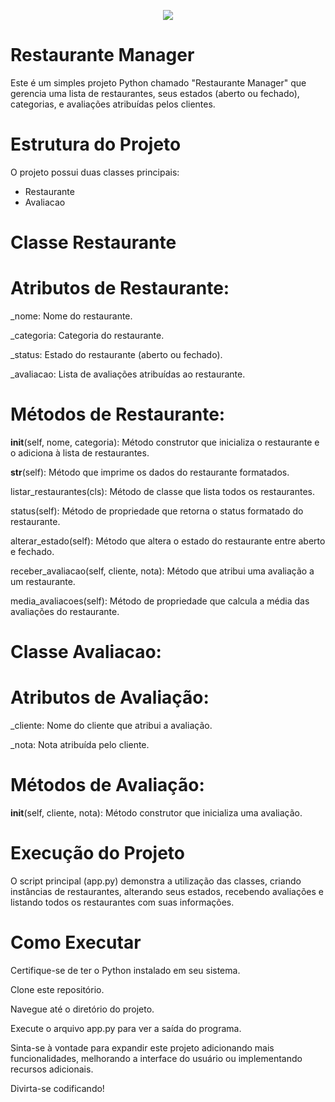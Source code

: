 <p align="center">
  
<img src=https://github.com/AndreCabalo/Cadastro_Avaliacao_Restaurante/assets/103711127/cbb2432c-1e50-415a-972c-a249000d57d5> 
</p>

# Restaurante Manager
Este é um simples projeto Python chamado "Restaurante Manager" que gerencia uma lista de restaurantes, seus estados (aberto ou fechado), categorias, e avaliações atribuídas pelos clientes.

# Estrutura do Projeto
O projeto possui duas classes principais:

- Restaurante
- Avaliacao

# Classe Restaurante

# Atributos de Restaurante:

_nome: Nome do restaurante.

_categoria: Categoria do restaurante.

_status: Estado do restaurante (aberto ou fechado).

_avaliacao: Lista de avaliações atribuídas ao restaurante.

# Métodos de Restaurante:

__init__(self, nome, categoria): Método construtor que inicializa o restaurante e o adiciona à lista de restaurantes.

__str__(self): Método que imprime os dados do restaurante formatados.

listar_restaurantes(cls): Método de classe que lista todos os restaurantes.

status(self): Método de propriedade que retorna o status formatado do restaurante.

alterar_estado(self): Método que altera o estado do restaurante entre aberto e fechado.

receber_avaliacao(self, cliente, nota): Método que atribui uma avaliação a um restaurante.

media_avaliacoes(self): Método de propriedade que calcula a média das avaliações do restaurante.

# Classe  Avaliacao:

# Atributos de Avaliação:

_cliente: Nome do cliente que atribui a avaliação.

_nota: Nota atribuída pelo cliente.

# Métodos de Avaliação:

__init__(self, cliente, nota): Método construtor que inicializa uma avaliação.

# Execução do Projeto

O script principal (app.py) demonstra a utilização das classes, criando instâncias de restaurantes, alterando seus estados, recebendo avaliações e listando todos os restaurantes com suas informações.

# Como Executar
Certifique-se de ter o Python instalado em seu sistema.

Clone este repositório.

Navegue até o diretório do projeto.

Execute o arquivo app.py para ver a saída do programa.

Sinta-se à vontade para expandir este projeto adicionando mais funcionalidades, melhorando a interface do usuário ou implementando recursos adicionais. 

Divirta-se codificando!
